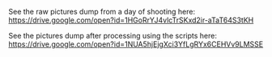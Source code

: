 See the raw pictures dump from a day of shooting here:
https://drive.google.com/open?id=1HGoRrYJ4vlcTrSKxd2ir-aTaT64S3tKH

See the pictures dump after processing using the scripts here:
https://drive.google.com/open?id=1NUA5hjEjgXci3YfLgRYx6CEHVv9LMSSE

